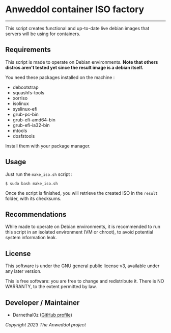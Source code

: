 # Anweddol container ISO factory
---

This script creates functional and up-to-date live debian images that servers will be using for containers.

## Requirements

This script is made to operate on Debian environments.
**Note that others distros aren't tested yet since the result image is a debian itself.**

You need these packages installed on the machine : 

- debootstrap 
- squashfs-tools 
- xorriso 
- isolinux 
- syslinux-efi 
- grub-pc-bin 
- grub-efi-amd64-bin 
- grub-efi-ia32-bin 
- mtools 
- dosfstools

Install them with your package manager.

## Usage

Just run the `make_iso.sh` script : 

```
$ sudo bash make_iso.sh
```

Once the script is finished, you will retrieve the created ISO in the `result` folder, with its checksums.

## Recommendations

While made to operate on Debian environments, it is recommended to run this script in an isolated environment (VM or chroot), to avoid potential system information leak.

## License

This software is under the GNU general public license v3, available under any later version.

This is free software: you are free to change and redistribute it. There is NO WARRANTY, to the extent permitted by law.

## Developer / Maintainer

- Darnethal0z ([GitHub profile](https://github.com/Darnethal0z))

*Copyright 2023 The Anweddol project*
